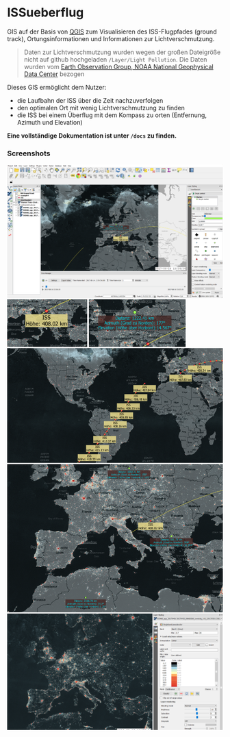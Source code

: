 # ISSueberflug

GIS auf der Basis von [QGIS](https://www.qgis.org/) zum Visualisieren des ISS-Flugpfades (ground track), Ortungsinformationen und Informationen zur Lichtverschmutzung.

> Daten zur Lichtverschmutzung wurden wegen der großen Dateigröße nicht auf github hochgeladen `/Layer/Light Pollution`. Die Daten wurden vom [Earth Observation Group, NOAA National Geophysical Data Center](https://ngdc.noaa.gov/eog/viirs/download_dnb_composites.html) bezogen

Dieses GIS ermöglicht dem Nutzer:
 * die Laufbahn der ISS über die Zeit nachzuverfolgen
 * den optimalen Ort mit wenig Lichtverschmutzung zu finden
 * die ISS bei einem Überflug mit dem Kompass zu orten (Entfernung, Azimuth und Elevation)
 
 **Eine vollständige Dokumentation ist unter `/docs` zu finden.**
 
 
 ### Screenshots
 ![](https://github.com/stereolith/ISSueberflug/blob/master/docs/screenshots/abb2.PNG)
 ![](https://github.com/stereolith/ISSueberflug/blob/master/docs/screenshots/abb3.PNG)
 ![](https://github.com/stereolith/ISSueberflug/blob/master/docs/screenshots/abb4.PNG)
 ![](https://github.com/stereolith/ISSueberflug/blob/master/docs/screenshots/abb5.PNG)
 ![](https://github.com/stereolith/ISSueberflug/blob/master/docs/screenshots/abb7.PNG)
 ![](https://github.com/stereolith/ISSueberflug/blob/master/docs/screenshots/abb9.PNG)


 
